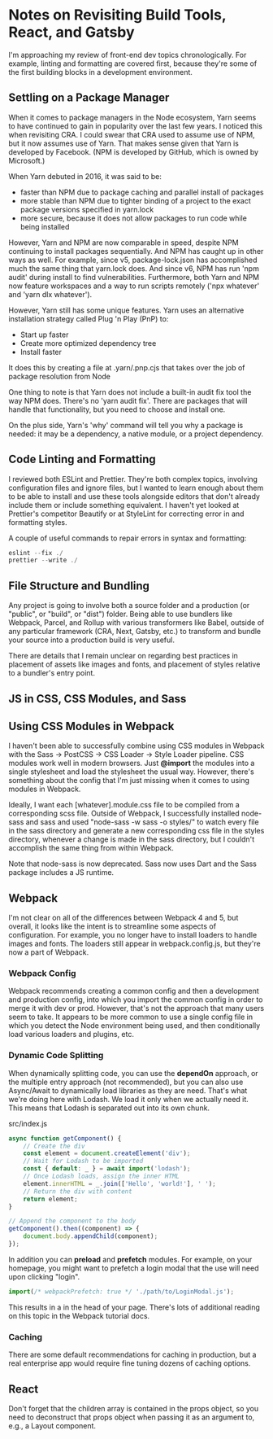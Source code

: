 # Notes on Revisiting Build Tools, React, and Gatsby

I'm approaching my review of front-end dev topics chronologically. For example, linting and formatting are covered first, because they're some of the first building blocks in a development environment.

## Settling on a Package Manager

When it comes to package managers in the Node ecosystem, Yarn seems to have continued to gain in popularity over the last few years. I noticed this when revisiting CRA. I could swear that CRA used to assume use of NPM, but it now assumes use of Yarn. That makes sense given that Yarn is developed by Facebook. (NPM is developed by GitHub, which is owned by Microsoft.)

When Yarn debuted in 2016, it was said to be:

- faster than NPM due to package caching and parallel install of packages
- more stable than NPM due to tighter binding of a project to the exact package versions specified in yarn.lock 
- more secure, because it does not allow packages to run code while being installed

However, Yarn and NPM are now comparable in speed, despite NPM continuing to install packages sequentially. And NPM has caught up in other ways as well. For example, since v5, package-lock.json has accomplished much the same thing that yarn.lock does. And since v6, NPM has run 'npm audit' during install to find vulnerabilities. Furthermore, both Yarn and NPM now feature workspaces and a way to run scripts remotely ('npx whatever' and 'yarn dlx whatever').

However, Yarn still has some unique features. Yarn uses an alternative installation strategy called Plug 'n Play (PnP) to:

- Start up faster
- Create more optimized dependency tree
- Install faster

It does this by creating a file at .yarn/.pnp.cjs that takes over the job of package resolution from Node

One thing to note is that Yarn does not include a built-in audit fix tool the way NPM does. There's no 'yarn audit fix'. There are packages that will handle that functionality, but you need to choose and install one. 

On the plus side, Yarn's 'why' command will tell you why a package is needed: it may be a dependency, a native module, or a project dependency.




## Code Linting and Formatting

I reviewed both ESLint and Prettier. They're both complex topics, involving configuration files and ignore files, but I wanted to learn enough about them to be able to install and use these tools alongside editors that don't already include them or include something equivalent. I haven't yet looked at Prettier's competitor Beautify or at StyleLint for correcting error in and formatting styles.

A couple of useful commands to repair errors in syntax and formatting:
```js
eslint --fix ./
prettier --write ./
```

## File Structure and Bundling

Any project is going to involve both a source folder and a production (or "public", or "build", or "dist") folder. Being able to use bundlers like Webpack, Parcel, and Rollup with various transformers like Babel, outside of any particular framework (CRA, Next, Gatsby, etc.) to transform and bundle your source into a production build is very useful.

There are details that I remain unclear on regarding best practices in placement of assets like images and fonts, and placement of styles relative to a bundler's entry point.

## JS in CSS, CSS Modules, and Sass

## Using CSS Modules in Webpack

I haven't been able to successfully combine using CSS modules in Webpack with the Sass -> PostCSS -> CSS Loader -> Style Loader pipeline. CSS modules work well in modern browsers. Just **@import** the modules into a single stylesheet and load the stylesheet the usual way. However, there's something about the config that I'm just missing when it comes to using modules in Webpack.

Ideally, I want each [whatever].module.css file to be compiled from a corresponding scss file. Outside of Webpack, I successfully installed node-sass and sass and used "node-sass -w sass -o styles/" to watch every file in the sass directory and generate a new corresponding css file in the styles directory, whenever a change is made in the sass directory, but I couldn't accomplish the same thing from within Webpack.

Note that node-sass is now deprecated. Sass now uses Dart and the Sass package includes a JS runtime.

## Webpack

I'm not clear on all of the differences between Webpack 4 and 5, but overall, it looks like the intent is to streamline some aspects of configuration. For example, you no longer have to install loaders to handle images and fonts. The loaders still appear in webpack.config.js, but they're now a part of Webpack.

### Webpack Config

Webpack recommends creating a common config and then a development and production config, into which you import the common config in order to merge it with dev or prod. However, that's not the approach that many users seem to take. It appears to be more common to use a single config file in which you detect the Node environment being used, and then conditionally load various loaders and plugins, etc.

### Dynamic Code Splitting

When dynamically splitting code, you can use the **dependOn** approach, or the multiple entry approach (not recommended), but you can also use Async/Await to dynamically load libraries as they are need. That's what we're doing here with Lodash. We load it only when we actually need it. This means that Lodash is separated out into its own chunk.

src/index.js

```js
async function getComponent() {
    // Create the div
    const element = document.createElement('div');
    // Wait for Lodash to be imported
    const { default: _ } = await import('lodash');
    // Once Lodash loads, assign the inner HTML
    element.innerHTML = _.join(['Hello', 'world!'], ' ');
    // Return the div with content
    return element;
}

// Append the component to the body
getComponent().then((component) => {
    document.body.appendChild(component);
});

```

In addition you can **preload** and **prefetch** modules. For example, on your homepage, you might want to prefetch a login modal that the use will need upon clicking "login".

```js
import(/* webpackPrefetch: true */ './path/to/LoginModal.js');
```

This results in a <link rel="prefetch" href="login-modal-chunk.js"> in the head of your page. There's lots of additional reading on this topic in the Webpack tutorial docs.

### Caching

There are some default recommendations for caching in production, but a real enterprise app would require fine tuning dozens of caching options.

## React
Don't forget that the children array is contained in the props object, so you need to deconstruct that props object when passing it as an argument to, e.g., a Layout component.